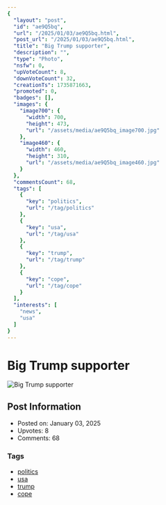 ```yaml
---
{
  "layout": "post",
  "id": "ae9Q5bq",
  "url": "/2025/01/03/ae9Q5bq.html",
  "post_url": "/2025/01/03/ae9Q5bq.html",
  "title": "Big Trump supporter",
  "description": "",
  "type": "Photo",
  "nsfw": 0,
  "upVoteCount": 8,
  "downVoteCount": 32,
  "creationTs": 1735871663,
  "promoted": 0,
  "badges": [],
  "images": {
    "image700": {
      "width": 700,
      "height": 473,
      "url": "/assets/media/ae9Q5bq_image700.jpg"
    },
    "image460": {
      "width": 460,
      "height": 310,
      "url": "/assets/media/ae9Q5bq_image460.jpg"
    }
  },
  "commentsCount": 68,
  "tags": [
    {
      "key": "politics",
      "url": "/tag/politics"
    },
    {
      "key": "usa",
      "url": "/tag/usa"
    },
    {
      "key": "trump",
      "url": "/tag/trump"
    },
    {
      "key": "cope",
      "url": "/tag/cope"
    }
  ],
  "interests": [
    "news",
    "usa"
  ]
}
---
```


# Big Trump supporter

![Big Trump supporter](/assets/media/ae9Q5bq_image700.jpg)

## Post Information

- Posted on: January 03, 2025
- Upvotes: 8
- Comments: 68

### Tags

- [politics](/tag/politics)
- [usa](/tag/usa)
- [trump](/tag/trump)
- [cope](/tag/cope)
